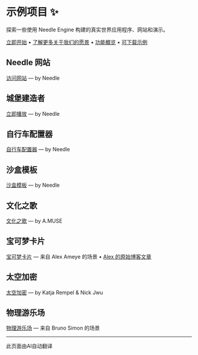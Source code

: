 # 示例项目 ✨

探索一些使用 Needle Engine 构建的真实世界应用程序、网站和演示。

<p align="left">
<a href="./getting-started/">立即开始</a> • <a href="./vision">了解更多关于我们的愿景</a> • <a href="https://fwd.needle.tools/needle-engine/docs/features-overview">功能概览</a> • <a href="https://docs.needle.tools/samples?utm_source=needle_docs">可下载示例</a>
</p>


## Needle 网站  
<a href="https://needle.tools?utm_source=needle_docs" target="_blank">访问网站</a> — by Needle   

<video-embed src="https://user-images.githubusercontent.com/5083203/186126996-27b45c5f-f3b9-40f7-b8c7-6ecba1d25a6e.mp4"/>


## 城堡建造者
[立即播放](https://castle.needle.tools) — by Needle   

<video-embed src="https://user-images.githubusercontent.com/5083203/186145731-705cfec2-1779-4a0b-97d9-95f3edaaf2d0.mp4"/>




## 自行车配置器
[自行车配置器](https://bike.needle.tools) — by Needle  

<video-embed src="https://user-images.githubusercontent.com/5083203/186146814-52fb05c7-a073-4efa-a226-47a9c1835413.mp4"/>


## 沙盒模板
[沙盒模板](https://fwd.needle.tools/needle-engine/glitch-starter) — by Needle   

<video-embed src="https://user-images.githubusercontent.com/5083203/186149117-ca7cf22f-dc7d-4c74-86d4-d78fe53a208c.mp4"/>


## 文化之歌  
[文化之歌](https://fwd.needle.tools/needle-engine/projects/songs-of-cultures) — by A.MUSE  

<video-embed src="https://user-images.githubusercontent.com/5083203/186147814-159a33f9-f1a6-47d4-804f-5f8f5a63125d.mp4"/>

## 宝可梦卡片
[宝可梦卡片](https://fwd.needle.tools/needle-engine/projects/pokemon-card) — 来自 Alex Ameye 的场景 • [Alex 的原始博客文章](https://alexanderameye.github.io/notes/holographic-card-shader/)  

<video-embed src="https://user-images.githubusercontent.com/5083203/186149736-49a697b3-4282-4b71-ab13-a6b176955c13.mp4"/>


## 太空加密  
[太空加密](https://fwd.needle.tools/needle-engine/projects/encryption) — by Katja Rempel & Nick Jwu  

<video-embed src="https://user-images.githubusercontent.com/5083203/186151157-0c0a7d05-ad42-44be-b553-8d4cd48cbb81.mp4"/>

## 物理游乐场
[物理游乐场](https://bruno-simon-20k-needle.glitch.me/) — 来自 Bruno Simon 的场景  

<video-embed src="https://user-images.githubusercontent.com/5083203/186149536-987ee796-3fe0-42bc-bd80-4c25aaf174aa.mp4"/>

---

此页面由AI自动翻译